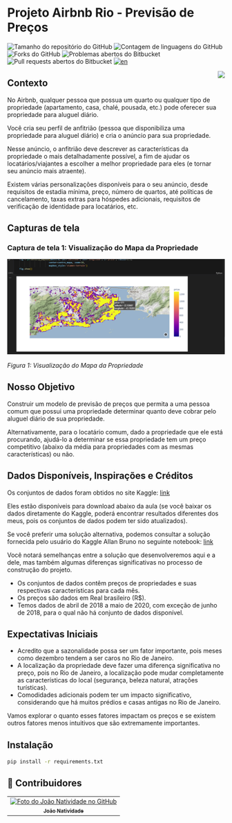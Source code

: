 # Projeto Airbnb Rio - Previsão de Preços

![Tamanho do repositório do GitHub](https://img.shields.io/github/repo-size/joaosnet/Data-Science-Project?style=for-the-badge)
![Contagem de linguagens do GitHub](https://img.shields.io/github/languages/count/joaosnet/Data-Science-Project?style=for-the-badge)
![Forks do GitHub](https://img.shields.io/github/forks/joaosnet/Data-Science-Project?style=for-the-badge)
![Problemas abertos do Bitbucket](https://img.shields.io/bitbucket/issues/joaosnet/Data-Science-Project?style=for-the-badge)
![Pull requests abertos do Bitbucket](https://img.shields.io/bitbucket/pr-raw/joaosnet/Data-Science-Project?style=for-the-badge)
[![en](https://img.shields.io/badge/lang-en-red.svg)](https://github.com/joaosnet/Data-Science-Project/blob/master/README.md)

<img align="right" height="256" src="screenshots/homepage.png"/>

## Contexto

No Airbnb, qualquer pessoa que possua um quarto ou qualquer tipo de propriedade (apartamento, casa, chalé, pousada, etc.) pode oferecer sua propriedade para aluguel diário.

Você cria seu perfil de anfitrião (pessoa que disponibiliza uma propriedade para aluguel diário) e cria o anúncio para sua propriedade.

Nesse anúncio, o anfitrião deve descrever as características da propriedade o mais detalhadamente possível, a fim de ajudar os locatários/viajantes a escolher a melhor propriedade para eles (e tornar seu anúncio mais atraente).

Existem várias personalizações disponíveis para o seu anúncio, desde requisitos de estadia mínima, preço, número de quartos, até políticas de cancelamento, taxas extras para hóspedes adicionais, requisitos de verificação de identidade para locatários, etc.

## Capturas de tela

### Captura de tela 1: Visualização do Mapa da Propriedade

![Visualização do Mapa da Propriedade](/screenshots/Property-Map-View.png)

_Figura 1: Visualização do Mapa da Propriedade_

## Nosso Objetivo

Construir um modelo de previsão de preços que permita a uma pessoa comum que possui uma propriedade determinar quanto deve cobrar pelo aluguel diário de sua propriedade.

Alternativamente, para o locatário comum, dado a propriedade que ele está procurando, ajudá-lo a determinar se essa propriedade tem um preço competitivo (abaixo da média para propriedades com as mesmas características) ou não.

## Dados Disponíveis, Inspirações e Créditos

Os conjuntos de dados foram obtidos no site Kaggle: [link](https://www.kaggle.com/allanbruno/airbnb-rio-de-janeiro)

Eles estão disponíveis para download abaixo da aula (se você baixar os dados diretamente do Kaggle, poderá encontrar resultados diferentes dos meus, pois os conjuntos de dados podem ter sido atualizados).

Se você preferir uma solução alternativa, podemos consultar a solução fornecida pelo usuário do Kaggle Allan Bruno no seguinte notebook: [link](https://www.kaggle.com/allanbruno/helping-regular-people-price-listings-on-airbnb)

Você notará semelhanças entre a solução que desenvolveremos aqui e a dele, mas também algumas diferenças significativas no processo de construção do projeto.

- Os conjuntos de dados contêm preços de propriedades e suas respectivas características para cada mês.
- Os preços são dados em Real brasileiro (R$).
- Temos dados de abril de 2018 a maio de 2020, com exceção de junho de 2018, para o qual não há conjunto de dados disponível.

## Expectativas Iniciais

- Acredito que a sazonalidade possa ser um fator importante, pois meses como dezembro tendem a ser caros no Rio de Janeiro.
- A localização da propriedade deve fazer uma diferença significativa no preço, pois no Rio de Janeiro, a localização pode mudar completamente as características do local (segurança, beleza natural, atrações turísticas).
- Comodidades adicionais podem ter um impacto significativo, considerando que há muitos prédios e casas antigas no Rio de Janeiro.

Vamos explorar o quanto esses fatores impactam os preços e se existem outros fatores menos intuitivos que são extremamente importantes.

## Instalação

```bash
pip install -r requirements.txt
```


## 🤝 Contribuidores

<table>
  <tr>
    <td align="center">
      <a href="https://www.instagram.com/jaonativi/" title="Gerente de Projetos Desenvolvedor Backend">
        <img src="https://avatars.githubusercontent.com/u/87316339?v=4" width="100px;" alt="Foto do João Natividade no GitHub"/><br>
        <sub>
          <b>João Natividade</b>
        </sub>
      </a>
    </td>
  </tr>
</table>